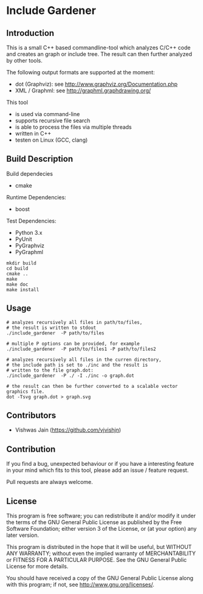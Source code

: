 Include Gardener
=================

Introduction
-------------
This is a small C++ based commandline-tool which analyzes C/C++ code
and creates an graph or include tree.
The result can then further analyzed by other tools.

The following output formats are supported at the moment:
 - dot (Graphviz): see http://www.graphviz.org/Documentation.php
 - XML / Graphml: see http://graphml.graphdrawing.org/

This tool
 - is used via command-line
 - supports recursive file search
 - is able to process the files via multiple threads
 - written in C++
 - testen on Linux (GCC, clang)


Build Description
-----------------

Build dependecies
 - cmake

Runtime Dependencies:
 - boost

Test Dependencies:
 - Python 3.x
 - PyUnit
 - PyGraphviz
 - PyGraphml

```
mkdir build
cd build
cmake ..
make
make doc
make install
```


Usage
-------
```
# analyzes recursively all files in path/to/files,
# the result is written to stdout
./include_gardener  -P path/to/files

# multiple P options can be provided, for example
./include_gardener  -P path/to/files1 -P path/to/files2

# analyzes recursively all files in the curren directory,
# the include path is set to ./inc and the result is
# written to the file graph.dot:
./include_gardener  -P ./ -I ./inc -o graph.dot

# the result can then be further converted to a scalable vector graphics file.
dot -Tsvg graph.dot > graph.svg

```

Contributors
------------

 - Vishwas Jain (https://github.com/vjvishjn)


Contribution
------------
If you find a bug, unexpected behaviour or if you have a interesting feature
in your mind which fits to this tool, please add an issue / feature request.

Pull requests are always welcome.

License
----------

This program is free software; you can redistribute it
and/or modify it under the terms of the GNU General Public
License as published by the Free Software Foundation;
either version 3 of the License, or (at your option)
any later version.

This program is distributed in the hope that it will
be useful, but WITHOUT ANY WARRANTY; without even the
implied warranty of MERCHANTABILITY or FITNESS FOR A
PARTICULAR PURPOSE. See the GNU General Public License
for more details.

You should have received a copy of the GNU General
Public License along with this program; if not, see
<http://www.gnu.org/licenses/>.

